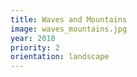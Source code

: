 ```yaml
---
title: Waves and Mountains
image: waves_mountains.jpg
year: 2018
priority: 2
orientation: landscape
---
```

